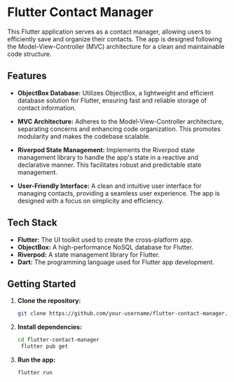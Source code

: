 # Flutter Contact Manager

This Flutter application serves as a contact manager, allowing users to efficiently save and organize their contacts. The app is designed following the Model-View-Controller (MVC) architecture for a clean and maintainable code structure.

## Features

- **ObjectBox Database:**
  Utilizes ObjectBox, a lightweight and efficient database solution for Flutter, ensuring fast and reliable storage of contact information.

- **MVC Architecture:**
  Adheres to the Model-View-Controller architecture, separating concerns and enhancing code organization. This promotes modularity and makes the codebase scalable.

- **Riverpod State Management:**
  Implements the Riverpod state management library to handle the app's state in a reactive and declarative manner. This facilitates robust and predictable state management.

- **User-Friendly Interface:**
  A clean and intuitive user interface for managing contacts, providing a seamless user experience. The app is designed with a focus on simplicity and efficiency.

## Tech Stack

- **Flutter:** The UI toolkit used to create the cross-platform app.
- **ObjectBox:** A high-performance NoSQL database for Flutter.
- **Riverpod:** A state management library for Flutter.
- **Dart:** The programming language used for Flutter app development.

## Getting Started

1. **Clone the repository:**

   ```bash
   git clone https://github.com/your-username/flutter-contact-manager.git
2. **Install dependencies:**

   ```bash
   cd flutter-contact-manager
    flutter pub get
3. **Run the app:**

   ```bash
   flutter run

